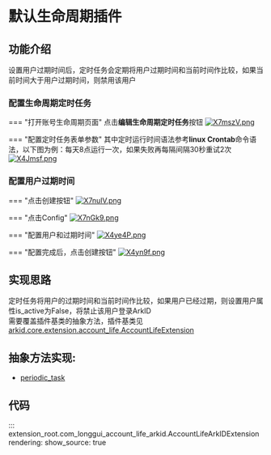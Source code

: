 # 默认生命周期插件

## 功能介绍
设置用户过期时间后，定时任务会定期将用户过期时间和当前时间作比较，如果当前时间大于用户过期时间，则禁用该用户

### 配置生命周期定时任务

=== "打开账号生命周期页面"
    点击**编辑生命周期定时任务**按钮
    [![X7mszV.png](https://s1.ax1x.com/2022/06/16/X7mszV.png)](https://imgtu.com/i/X7mszV)

=== "配置定时任务表单参数"
    其中定时运行时间语法参考**linux Crontab**命令语法，以下图为例：每天8点运行一次，如果失败再每隔间隔30秒重试2次
    [![X4Jmsf.png](https://s1.ax1x.com/2022/06/14/X4Jmsf.png)](https://imgtu.com/i/X4Jmsf)


### 配置用户过期时间


=== "点击创建按钮"
    [![X7nulV.png](https://s1.ax1x.com/2022/06/16/X7nulV.png)](https://imgtu.com/i/X7nulV)

=== "点击Config"
    [![X7nGk9.png](https://s1.ax1x.com/2022/06/16/X7nGk9.png)](https://imgtu.com/i/X7nGk9)

=== "配置用户和过期时间"
    [![X4ye4P.png](https://s1.ax1x.com/2022/06/14/X4ye4P.png)](https://imgtu.com/i/X4ye4P)

=== "配置完成后，点击创建按钮"
    [![X4yn9f.png](https://s1.ax1x.com/2022/06/14/X4yn9f.png)](https://imgtu.com/i/X4yn9f)

## 实现思路
定时任务将用户的过期时间和当前时间作比较，如果用户已经过期，则设置用户属性is_active为False，将禁止该用户登录ArkID</br>
需要覆盖插件基类的抽象方法，插件基类见[arkid.core.extension.account_life.AccountLifeExtension](../../%20%20开发者指南/%20插件分类/账户生命周期/)

## 抽象方法实现:
* [periodic_task](#extension_root.com_longgui_account_life_arkid.AccountLifeArkIDExtension.periodic_task)


## 代码

::: extension_root.com_longgui_account_life_arkid.AccountLifeArkIDExtension
    rendering:
        show_source: true